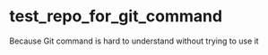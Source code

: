 test_repo_for_git_command
=========================

Because Git command is hard to understand without trying to use it

